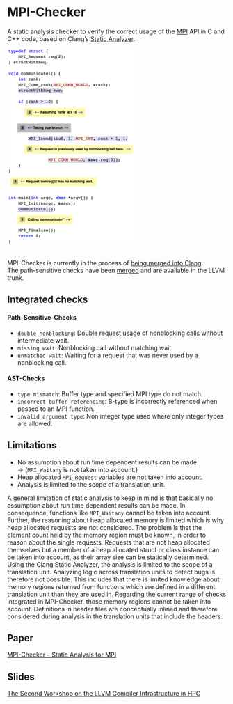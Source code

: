 # MPI-Checker

A static analysis checker to verify the correct usage of the
[MPI](https://en.wikipedia.org/wiki/Message_Passing_Interface)
API in C and C++ code, based on Clang’s
[Static Analyzer](http://clang-analyzer.llvm.org/).

<img src="https://github.com/0ax1/MPI-Checker/blob/master/screenshots/missingwait.jpg" height="450">

<br>MPI-Checker is currently in the process of [being merged into Clang](http://reviews.llvm.org/D12761).
<br>The path-sensitive checks have been [merged](https://github.com/llvm-mirror/clang/commit/3016fc901ddf543adec9c27bd98b8d33ff1933b5)
and are available in the LLVM trunk.

## Integrated checks
#### Path-Sensitive-Checks
- `double nonblocking`: Double request usage of nonblocking calls without intermediate wait.
- `missing wait`: Nonblocking call without matching wait.
- `unmatched wait`: Waiting for a request that was never used by a nonblocking call.

#### AST-Checks
- `type mismatch`: Buffer type and specified MPI type do not match.
- `incorrect buffer referencing`: B-type is incorrectly referenced when passed to an MPI function.
- `invalid argument type`: Non integer type used where only integer types are allowed.

## Limitations
- No assumption about run time dependent results can be made.
  <br>-> (`MPI_Waitany` is not taken into account.)
- Heap allocated `MPI_Request` variables are not taken into account.
- Analysis is limited to the scope of a translation unit.

A general limitation of static analysis to keep in mind is that basically no
assumption about run time dependent results can be made. In consequence,
functions like `MPI_Waitany` cannot be taken into account. Further, the
reasoning about heap allocated memory is limited which is why heap allocated
requests are not considered. The problem is that the element count held by the
memory region must be known, in order to reason about the single requests.
Requests that are not heap allocated themselves but a member of a heap allocated
struct or class instance can be taken into account, as their array size can be
statically determined. Using the Clang Static Analyzer, the analysis is limited
to the scope of a translation unit.  Analyzing logic across translation units to
detect bugs is therefore not possible. This includes that there is limited
knowledge about memory regions returned from functions which are defined in a
different translation unit than they are used in. Regarding the current range of
checks integrated in MPI-Checker, those memory regions cannot be taken into
account.  Definitions in header files are conceptually inlined and therefore
considered during analysis in the translation units that include the headers.

## Paper
[MPI-Checker – Static Analysis for MPI](https://dl.acm.org/citation.cfm?id=2833157.2833159&coll=DL&dl=GUIDE&CFID=562722438&CFTOKEN=16030439)

## Slides
[The Second Workshop on the LLVM Compiler Infrastructure in HPC](https://llvm-hpc2-workshop.github.io/)
